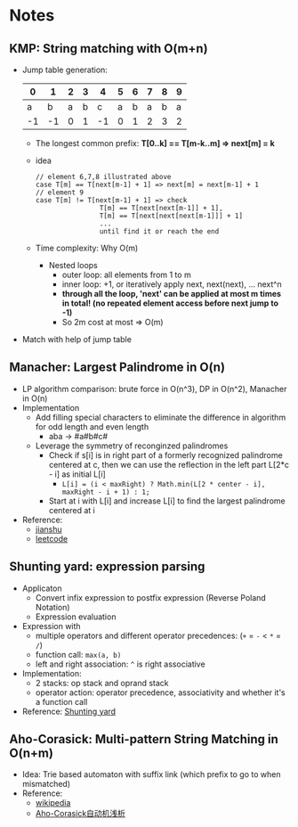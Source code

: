 # Notes

## KMP: String matching with O(m+n)
* Jump table generation: 
		
	0|1|2|3|4|5|6|7|8|9
	---|---|---|---|---|---|---|---|---|---|
	a|b|a|b|c|a|b|a|b|a
	-1|-1|0|1|-1|0|1|2|3|2
	
	* The longest common prefix: **T[0..k] == T[m-k..m] => next[m] = k**
	* idea
	
		```
		// element 6,7,8 illustrated above
		case T[m] == T[next[m-1] + 1] => next[m] = next[m-1] + 1
		// element 9
		case T[m] != T[next[m-1] + 1] => check
						T[m] == T[next[next[m-1]] + 1], 
						T[m] == T[next[next[next[m-1]]] + 1]
						... 
						until find it or reach the end
		```
	* Time complexity: Why O(m)
		* Nested loops
			* outer loop: all elements from 1 to m
			* inner loop: +1, or iteratively apply next, next(next), ... next^n
			* **through all the loop, 'next' can be applied at most m times in total! (no repeated element access before next jump to -1)**
			* So 2m cost at most => O(m)
* Match with help of jump table

## Manacher: Largest Palindrome in O(n)
* LP algorithm comparison: brute force in O(n^3), DP in O(n^2), Manacher in O(n)
* Implementation
	* Add filling special characters to eliminate the difference in algorithm for odd length and even length
		* aba -> #a#b#c#
	* Leverage the symmetry of reconginzed palindromes
		* Check if s[i] is in right part of a formerly recognized palindrome centered at c, then we can use the reflection in the left part L[2*c - i] as initial L[i]
			* `L[i] = (i < maxRight) ? Math.min(L[2 * center - i], maxRight - i + 1) : 1;`
		* Start at i with L[i] and increase L[i] to find the largest palindrome centered at i
* Reference: 
	* [jianshu](https://www.jianshu.com/p/799bc53d4e3d)
	* [leetcode](https://articles.leetcode.com/longest-palindromic-substring-part-ii/)

## Shunting yard: expression parsing
* Applicaton
	* Convert infix expression to postfix expression (Reverse Poland Notation)
	* Expression evaluation
* Expression with
	* multiple operators and different operator precedences: (`+` = `-` < `*` = `/`)
	* function call: `max(a, b)`
	* left and right association: `^` is right associative
* Implementation:
	* 2 stacks: op stack and oprand stack
	* operator action: operator precedence, associativity and whether it's a function call
* Reference: [Shunting yard](https://en.wikipedia.org/wiki/Shunting-yard_algorithm)

## Aho-Corasick: Multi-pattern String Matching in O(n+m)	
* Idea: Trie based automaton with suffix link (which prefix to go to when mismatched)
* Reference:
 	* [wikipedia](https://en.wikipedia.org/wiki/Aho–Corasick_algorithm)
	* [Aho-Corasick自动机浅析](https://segmentfault.com/a/1190000000484127)

